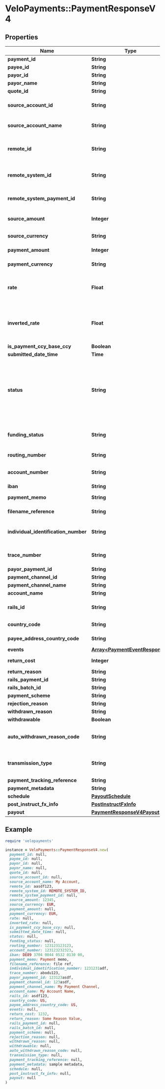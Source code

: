 # VeloPayments::PaymentResponseV4

## Properties

| Name | Type | Description | Notes |
| ---- | ---- | ----------- | ----- |
| **payment_id** | **String** | The id of the payment |  |
| **payee_id** | **String** | The id of the paymeee |  |
| **payor_id** | **String** | The id of the payor |  |
| **payor_name** | **String** | The name of the payor | [optional] |
| **quote_id** | **String** | The quote Id used for the FX |  |
| **source_account_id** | **String** | The id of the source account from which the payment was taken |  |
| **source_account_name** | **String** | The name of the source account from which the payment was taken | [optional] |
| **remote_id** | **String** | The remote id by which the payor refers to the payee. Only populated once payment is confirmed | [optional] |
| **remote_system_id** | **String** | The velo id of the remote system orchestrating the payment. Not populated for normal Velo payments. | [optional] |
| **remote_system_payment_id** | **String** | The id of the payment in the remote system. Not populated for normal Velo payments. | [optional] |
| **source_amount** | **Integer** | The source amount for the payment (amount debited to make the payment) | [optional] |
| **source_currency** | **String** | ISO-4217 3 character currency code | [optional] |
| **payment_amount** | **Integer** | The amount which the payee will receive |  |
| **payment_currency** | **String** | ISO-4217 3 character currency code | [optional] |
| **rate** | **Float** | The FX rate for the payment, if FX was involved. **Note** that (depending on the role of the caller) this information may not be displayed | [optional] |
| **inverted_rate** | **Float** | The inverted FX rate for the payment, if FX was involved. **Note** that (depending on the role of the caller) this information may not be displayed | [optional] |
| **is_payment_ccy_base_ccy** | **Boolean** |  | [optional] |
| **submitted_date_time** | **Time** |  |  |
| **status** | **String** | Current status of the payment. One of the following values: ACCEPTED, AWAITING_FUNDS, FUNDED, UNFUNDED, BANK_PAYMENT_REQUESTED, REJECTED, ACCEPTED_BY_RAILS, CONFIRMED, RETURNED, WITHDRAWN |  |
| **funding_status** | **String** | Current funding status of the payment. One of the following values: FUNDED, INSTRUCTED, UNFUNDED |  |
| **routing_number** | **String** | The routing number for the payment. | [optional] |
| **account_number** | **String** | The account number for the account which will receive the payment. | [optional] |
| **iban** | **String** | The iban for the payment. | [optional] |
| **payment_memo** | **String** | The payment memo set by the payor | [optional] |
| **filename_reference** | **String** | ACH file payment was submitted in, if applicable | [optional] |
| **individual_identification_number** | **String** | Individual Identification Number assigned to the payment in the ACH file, if applicable | [optional] |
| **trace_number** | **String** | Trace Number assigned to the payment in the ACH file, if applicable | [optional] |
| **payor_payment_id** | **String** |  | [optional] |
| **payment_channel_id** | **String** |  | [optional] |
| **payment_channel_name** | **String** |  | [optional] |
| **account_name** | **String** |  | [optional] |
| **rails_id** | **String** | The rails ID. Default value is RAILS ID UNAVAILABLE when not populated. | [default to &#39;RAILS ID UNAVAILABLE&#39;] |
| **country_code** | **String** | The country code of the payment channel. | [optional] |
| **payee_address_country_code** | **String** | The country code of the payee&#39;s address. | [optional] |
| **events** | [**Array&lt;PaymentEventResponse&gt;**](PaymentEventResponse.md) |  |  |
| **return_cost** | **Integer** | The return cost if a returned payment. | [optional] |
| **return_reason** | **String** |  | [optional] |
| **rails_payment_id** | **String** |  | [optional] |
| **rails_batch_id** | **String** |  | [optional] |
| **payment_scheme** | **String** |  | [optional] |
| **rejection_reason** | **String** |  | [optional] |
| **withdrawn_reason** | **String** |  | [optional] |
| **withdrawable** | **Boolean** |  | [optional] |
| **auto_withdrawn_reason_code** | **String** | Populated with rejection reason code if the payment was withdrawn automatically at instruct time | [optional] |
| **transmission_type** | **String** | The transmission type of the payment, e.g. ACH, SAME_DAY_ACH, WIRE, GACHO | [optional] |
| **payment_tracking_reference** | **String** |  | [optional] |
| **payment_metadata** | **String** | Metadata for the payment | [optional] |
| **schedule** | [**PayoutSchedule**](PayoutSchedule.md) |  | [optional] |
| **post_instruct_fx_info** | [**PostInstructFxInfo**](PostInstructFxInfo.md) |  | [optional] |
| **payout** | [**PaymentResponseV4Payout**](PaymentResponseV4Payout.md) |  | [optional] |

## Example

```ruby
require 'velopayments'

instance = VeloPayments::PaymentResponseV4.new(
  payment_id: null,
  payee_id: null,
  payor_id: null,
  payor_name: null,
  quote_id: null,
  source_account_id: null,
  source_account_name: My Account,
  remote_id: aasdf123,
  remote_system_id: REMOTE_SYSTEM_ID,
  remote_system_payment_id: null,
  source_amount: 12345,
  source_currency: EUR,
  payment_amount: null,
  payment_currency: EUR,
  rate: null,
  inverted_rate: null,
  is_payment_ccy_base_ccy: null,
  submitted_date_time: null,
  status: null,
  funding_status: null,
  routing_number: 123123123123,
  account_number: 123123232323,
  iban: DE89 3704 0044 0532 0130 00,
  payment_memo: Payment memo,
  filename_reference: file ref,
  individual_identification_number: 1231231adf,
  trace_number: abodu123,
  payor_payment_id: 123123asdf,
  payment_channel_id: 123asdf,
  payment_channel_name: My Payment Channel,
  account_name: My Account Name,
  rails_id: asdf123,
  country_code: US,
  payee_address_country_code: US,
  events: null,
  return_cost: 1232,
  return_reason: Some Reason Value,
  rails_payment_id: null,
  rails_batch_id: null,
  payment_scheme: null,
  rejection_reason: null,
  withdrawn_reason: null,
  withdrawable: null,
  auto_withdrawn_reason_code: null,
  transmission_type: null,
  payment_tracking_reference: null,
  payment_metadata: sample metadata,
  schedule: null,
  post_instruct_fx_info: null,
  payout: null
)
```

